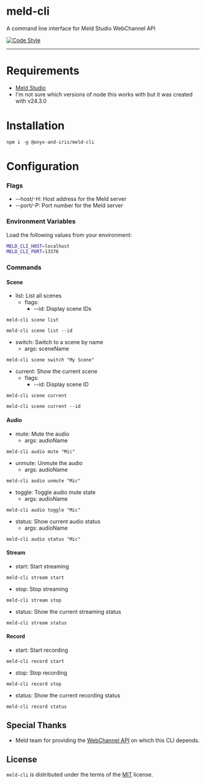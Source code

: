 # meld-cli

A command line interface for Meld Studio WebChannel API

[![Code Style](https://img.shields.io/badge/code_style-standard-violet.svg)](https://github.com/standardrb/standard)

---

# Requirements

-   [Meld Studio](https://meldstudio.co/)
-   I'm not sure which versions of node this works with but it was created with v24.3.0

# Installation

```console
npm i -g @onyx-and-iris/meld-cli
```

# Configuration

### Flags

-   --host/-H: Host address for the Meld server
-   --port/-P: Port number for the Meld server

### Environment Variables

Load the following values from your environment:

```bash
MELD_CLI_HOST=localhost
MELD_CLI_PORT=13376
```

### Commands

#### Scene

-   list: List all scenes
    -   flags: 
        -   --id: Display scene IDs

```console
meld-cli scene list

meld-cli scene list --id
```

-   switch: Switch to a scene by name
    - args: sceneName

```console
meld-cli scene switch "My Scene"
```

-   current: Show the current scene
    -   flags: 
        -   --id: Display scene ID

```console
meld-cli scene current

meld-cli scene current --id
```

#### Audio

-   mute: Mute the audio
    - args: audioName

```console
meld-cli audio mute "Mic"
```

-   unmute: Unmute the audio
    - args: audioName

```console
meld-cli audio unmute "Mic"
```

-   toggle: Toggle audio mute state
    - args: audioName

```console
meld-cli audio toggle "Mic"
```

-   status: Show current audio status
    - args: audioName

```console
meld-cli audio status "Mic"
```

#### Stream

-   start: Start streaming

```console
meld-cli stream start
```

-   stop: Stop streaming

```console
meld-cli stream stop
```

-   status: Show the current streaming status

```console
meld-cli stream status
```

#### Record

-   start: Start recording

```console
meld-cli record start
```

-   stop: Stop recording

```console
meld-cli record stop
```

-   status: Show the current recording status

```console
meld-cli record status
```

## Special Thanks

-   Meld team for providing the [WebChannel API](https://github.com/MeldStudio/streamdeck/blob/main/WebChannelAPI.md) on which this CLI depends.

## License

`meld-cli` is distributed under the terms of the [MIT](https://spdx.org/licenses/MIT.html) license.

